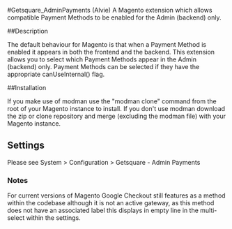 #Getsquare_AdminPayments (Alvie)
A Magento extension which allows compatible Payment Methods to be enabled for the Admin (backend) only.

##Description

The default behaviour for Magento is that when a Payment Method is enabled it appears in both the frontend and the backend. This extension allows you to select which Payment Methods appear in the Admin (backend) only. Payment Methods can be selected if they have the appropriate canUseInternal() flag.

##Installation

If you make use of modman use the "modman clone" command from the root of your Magento instance to install. If you don't use modman download the zip or clone repository and merge (excluding the modman file) with your Magento instance.

## Settings
Please see System > Configuration > Getsquare - Admin Payments

### Notes
For current versions of Magento Google Checkout still features as a method within the codebase although it is not an active gateway, as this method does not have an associated label this displays in empty line in the multi-select within the settings. 
